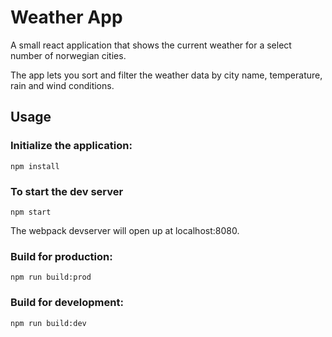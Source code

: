 # Weather App

A small react application that shows the current weather for a select number of norwegian cities.

The app lets you sort and filter the weather data by city name, temperature, rain and wind conditions.

## Usage

### Initialize the application:

```
npm install
```

### To start the dev server

```
npm start
```

The webpack devserver will open up at localhost:8080.

### Build for production:

```
npm run build:prod
```

### Build for development:

```
npm run build:dev
```
